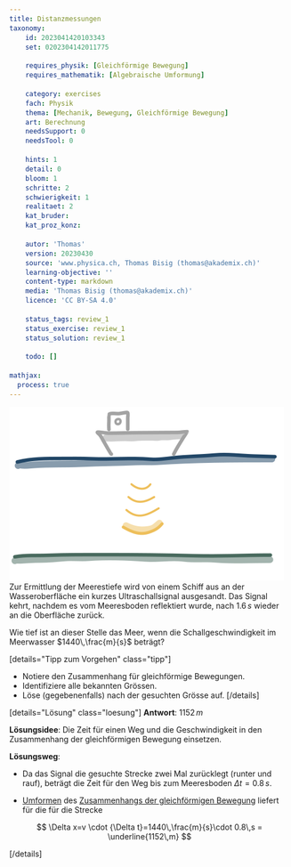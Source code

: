 ```yaml
---
title: Distanzmessungen
taxonomy:
	id: 2023041420103343
	set: 0202304142011775

	requires_physik: [Gleichförmige Bewegung]
	requires_mathematik: [Algebraische Umformung]

	category: exercises
	fach: Physik
	thema: [Mechanik, Bewegung, Gleichförmige Bewegung]
	art: Berechnung
	needsSupport: 0
	needsTool: 0

	hints: 1
	detail: 0
	bloom: 1
	schritte: 2
	schwierigkeit: 1
	realitaet: 2
	kat_bruder:
	kat_proz_konz: 

	autor: 'Thomas'
	version: 20230430
	source: 'www.physica.ch, Thomas Bisig (thomas@akademix.ch)'
	learning-objective: ''
	content-type: markdown
	media: 'Thomas Bisig (thomas@akademix.ch)'
	licence: 'CC BY-SA 4.0'

	status_tags: review_1
	status_exercise: review_1
	status_solution: review_1

	todo: []

mathjax:
  process: true
---
```

![Ein Schiff nutzt Schall zur Tiefenbestimmung](exercise30-1.svg?resize=400,280&class=float-right) Zur Ermittlung der Meerestiefe wird von einem Schiff aus an der Wasseroberfläche ein kurzes Ultraschallsignal ausgesandt. Das Signal kehrt, nachdem es vom Meeresboden reflektiert wurde, nach $1.6\,s$ wieder an die Oberfläche zurück.

Wie tief ist an dieser Stelle das Meer, wenn die Schallgeschwindigkeit im Meerwasser $1440\,\frac{m}{s}$ beträgt?

[details="Tipp zum Vorgehen" class="tipp"]
- Notiere den Zusammenhang für gleichförmige Bewegungen.
- Identifiziere alle bekannten Grössen.
- Löse (gegebenenfalls) nach der gesuchten Grösse auf.
[/details]

[details="Lösung" class="loesung"]
**Antwort**: $1152\,m$

**Lösungsidee**: Die Zeit für einen Weg und die Geschwindigkeit in den Zusammenhang der gleichförmigen Bewegung einsetzen.

**Lösungsweg**:
- Da das Signal die gesuchte Strecke zwei Mal zurücklegt (runter und rauf), beträgt die Zeit für den Weg bis zum Meeresboden $\Delta t=0.8\,s$.

- [Umformen](/konzepte/konzept-1) des [Zusammenhangs der gleichförmigen Bewegung](/konzepte/konzept-1) liefert für die für die Strecke

$$
\Delta x=v \cdot {\Delta t}=1440\,\frac{m}{s}\cdot 0.8\,s = \underline{1152\,m}
$$

[/details]